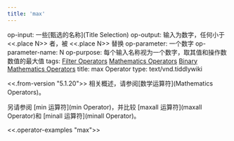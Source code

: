 ```yaml
---
title: 'max'
---
```


op-input: 一些[甄选的名称](Title Selection)
op-output: 输入为数字，任何小于 <<.place N>> 者，被 <<.place N>> 替换
op-parameter: 一个数字
op-parameter-name: N
op-purpose: 每个输入名称视为一个数字，取其值和操作数数值的最大值
tags: [Filter Operators](#Filter%20Operators) [Mathematics Operators](#Mathematics%20Operators) [Binary Mathematics Operators](#Binary%20Mathematics%20Operators)
title: max Operator
type: text/vnd.tiddlywiki

<<.from-version "5.1.20">> 相关概述，请参阅[数学运算符](Mathematics Operators)。

另请参阅 [min 运算符](min Operator)，并比较 [maxall 运算符](maxall Operator)和 [minall 运算符](minall Operator)。

<<.operator-examples "max">>

